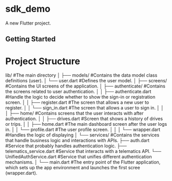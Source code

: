 # sdk_demo

A new Flutter project.

## Getting Started

# Project Structure
lib/                                    #The main directory
│
├── models/                             #Contains the data model class definitions (user).
│   └── user.dart                       #Defines the user model.
│
├── screens/                            #Contains the UI screens of the application.
│   ├── authenticate/                   #Contains the screens related to user authentication.
│   │   ├── authenticate.dart           #Handle the logic to decide whether to show the sign-in or registration screen.
│   │   ├── register.dart               #The screen that allows a new user to register.
│   │   └── sign_in.dart                #The screen that allows a user to sign in.
│   │
│   ├── home/                           #Contains screens that the user interacts with after authentication.
│   │   ├── drives.dart                 #Screen that shows a history of drives or trips.
│   │   ├── home.dart                   #The main dashboard screen after the user logs in.
│   │   └── profile.dart                #The user profile screen.
│   │
│   └── wrapper.dart                    #Handles the logic of displaying
│
└── services/                           #Contains the services that handle business logic and interactions with APIs.
    ├── auth.dart                       #Service that probably handles authentication logic.
    ├── telematics_service.dart         #Service that interacts with a telematics API.
    └── UnifiedAuthService.dart         #Service that unifies different authentication mechanisms.
│
└── main.dart                           #The entry point of the Flutter application, which sets up the app environment and launches the first scree (wrapper.dart).
